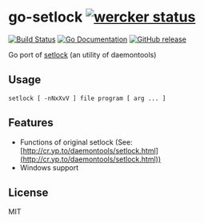 go-setlock [![wercker status](https://app.wercker.com/status/96120abee397cccab2b78f61a91f8051/m/master "wercker status")](https://app.wercker.com/project/bykey/96120abee397cccab2b78f61a91f8051)
==

[![Build Status](https://travis-ci.org/moznion/go-setlock.svg?branch=master)](https://travis-ci.org/moznion/go-setlock)
[![Go Documentation](http://img.shields.io/badge/go-documentation-blue.svg)](http://godoc.org/github.com/moznion/go-setlock)
[![GitHub release](http://img.shields.io/github/release/moznion/go-setlock.svg)](https://github.com/moznion/go-setlock/releases)

Go port of [setlock](http://cr.yp.to/daemontools/setlock.html) (an utility of daemontools)

Usage
--

```
setlock [ -nNxXvV ] file program [ arg ... ]
```

Features
--

- Functions of original setlock (See: [http://cr.yp.to/daemontools/setlock.html](http://cr.yp.to/daemontools/setlock.html))
- Windows support

License
--

MIT

